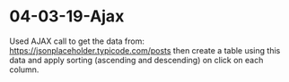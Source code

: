 # 04-03-19-Ajax
Used AJAX call to get the data from: https://jsonplaceholder.typicode.com/posts
then create a table using this data and apply sorting (ascending and descending) on click on each column.
